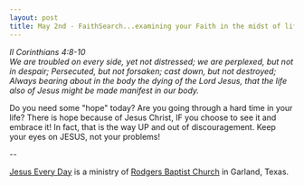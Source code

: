 ```yaml
---
layout: post
title: May 2nd - FaithSearch...examining your Faith in the midst of life's
---
```


_II Corinthians 4:8-10  
We are troubled on every side, yet not distressed; we are perplexed,
but not in despair; Persecuted, but not forsaken; cast down, but not
destroyed; Always bearing about in the body the dying of the Lord
Jesus, that the life also of Jesus might be made manifest in our
body._

Do you need some "hope" today? Are you going through a hard time in
your life? There is hope because of Jesus Christ, IF you choose to see
it and embrace it! In fact, that is the way UP and out of
discouragement. Keep your eyes on JESUS, not your problems!

 --

<a href=http://jesuseveryday.net>Jesus Every Day</a> is a ministry of <a href=http://rodgersbaptist.net>Rodgers Baptist Church</a> in Garland, Texas.
